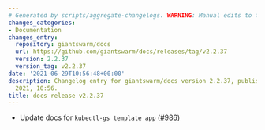 ```yaml
---
# Generated by scripts/aggregate-changelogs. WARNING: Manual edits to this files will be overwritten.
changes_categories:
- Documentation
changes_entry:
  repository: giantswarm/docs
  url: https://github.com/giantswarm/docs/releases/tag/v2.2.37
  version: 2.2.37
  version_tag: v2.2.37
date: '2021-06-29T10:56:48+00:00'
description: Changelog entry for giantswarm/docs version 2.2.37, published on 29 June
  2021, 10:56.
title: docs release v2.2.37
---
```


- Update docs for `kubectl-gs template app` ([#986](https://github.com/giantswarm/docs/pull/986))
